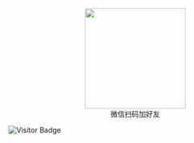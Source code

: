 <div style="text-align:center;">
  <img src="https://images.gitee.com/uploads/images/2022/0408/071102_611afdf6_381412.jpeg" width="200px" height="200px">
  <br/>
  微信扫码加好友
</div>

![Visitor Badge](https://visitor-badge.laobi.icu/badge?page_id=leorian.leorian)
